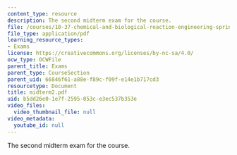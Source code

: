```yaml
---
content_type: resource
description: The second midterm exam for the course.
file: /courses/10-37-chemical-and-biological-reaction-engineering-spring-2007/b5dd26e01e7f2595053ce3ec537b353e_midterm2.pdf
file_type: application/pdf
learning_resource_types:
- Exams
license: https://creativecommons.org/licenses/by-nc-sa/4.0/
ocw_type: OCWFile
parent_title: Exams
parent_type: CourseSection
parent_uid: 66846f61-a88e-f89c-f09f-e14e1b717cd3
resourcetype: Document
title: midterm2.pdf
uid: b5dd26e0-1e7f-2595-053c-e3ec537b353e
video_files:
  video_thumbnail_file: null
video_metadata:
  youtube_id: null
---
```

The second midterm exam for the course.
